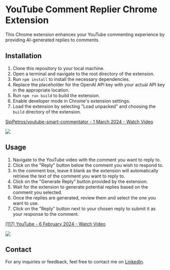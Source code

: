 # YouTube Comment Replier Chrome Extension

This Chrome extension enhances your YouTube commenting experience by providing AI-generated replies to comments.

## Installation

1. Clone this repository to your local machine.
2. Open a terminal and navigate to the root directory of the extension.
3. Run `npm install` to install the necessary dependencies.
4. Replace the placeholder for the OpenAI API key with your actual API key in the appropriate location.
5. Run `npm run build` to build the extension.
6. Enable developer mode in Chrome's extension settings.
7. Load the extension by selecting "Load unpacked" and choosing the `build` directory of the extension.
<div>
    <a href="https://www.loom.com/share/b425835f6eb84c0683ef56aebd8b9d1e">
      <p>SipPetros/youtube-smart-commentator - 1 March 2024 - Watch Video</p>
    </a>
    <a href="https://www.loom.com/share/b425835f6eb84c0683ef56aebd8b9d1e">
      <img style="max-width:300px;" src="https://cdn.loom.com/sessions/thumbnails/b425835f6eb84c0683ef56aebd8b9d1e-with-play.gif">
    </a>
  </div>

## Usage

1. Navigate to the YouTube video with the comment you want to reply to.
2. Click on the "Reply" button below the comment you wish to respond to.
3. In the comment box, leave it blank as the extension will automatically retrieve the text of the comment you want to reply to.
4. Click on the "Generate Reply" button provided by the extension.
5. Wait for the extension to generate potential replies based on the comment you selected.
6. Once the replies are generated, review them and select the one you want to use.
7. Click on the "Reply" button next to your chosen reply to submit it as your response to the comment.

<div>
    <a href="https://www.loom.com/share/96e0d58b2bcc4c54a757b66c71b5dd61">
      <p>(117) YouTube - 6 February 2024 - Watch Video</p>
    </a>
    <a href="https://www.loom.com/share/96e0d58b2bcc4c54a757b66c71b5dd61">
      <img style="max-width:300px;" src="https://cdn.loom.com/sessions/thumbnails/96e0d58b2bcc4c54a757b66c71b5dd61-with-play.gif">
    </a>
  </div>

## Contact

For any inquiries or feedback, feel free to contact me on [LinkedIn](https://www.linkedin.com/in/sipan-petrosyan-123870207/).


